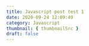 ```yaml
---
title: Javascript post test 1
date: 2020-09-24 12:09:49
category: Javascript
thumbnail: { thumbnailSrc }
draft: false
---
```


